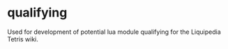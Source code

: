 # qualifying

Used for development of potential lua module qualifying for the Liquipedia Tetris wiki.
